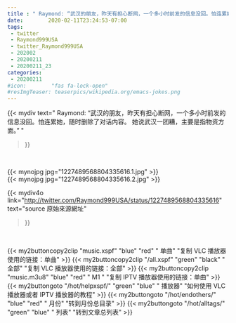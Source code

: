 ```yaml
---
title : " Raymond: “武汉的朋友，昨天有担心断网，一个多小时前发的信息没回。怕连累她，随时删除了对话内容。&#10;她说武汉一团糟，主要是指物资方面。”  "
date:        2020-02-11T23:24:53-07:00
tags:
 - twitter
 - Raymond999USA
 - twitter_Raymond999USA
 - 202002
 - 20200211
 - 20200211_23
categories:
 - 20200211
#icon:        "fas fa-lock-open"
#resImgTeaser: teaserpics/wikipedia.org/emacs-jokes.png
---
```


{{< mydiv text=" Raymond: “武汉的朋友，昨天有担心断网，一个多小时前发的信息没回。怕连累她，随时删除了对话内容。&#10;她说武汉一团糟，主要是指物资方面。”  "
>}}
<br>


 {{< mynojpg jpg="1227489568804335616.1.jpg" >}}<br>  {{< mynojpg jpg="1227489568804335616.2.jpg" >}}<br> 



{{< mydiv4o link="http://twitter.com/Raymond999USA/status/1227489568804335616"
text="source 原始來源網址"
>}}


<br>



{{< my2buttoncopy2clip "music.xspf"        "blue"   "red"    " 单曲"  "复制 VLC 播放器使用的链接：单曲" >}} {{< my2buttoncopy2clip "/all.xspf"         "green"  "black"  " 全部"  "复制 VLC 播放器使用的链接：全部" >}} {{< my2buttoncopy2clip "music.m3u8"        "blue"   "red"    " M1 "    "复制 IPTV 播放器使用的链接：单曲" >}} {{< my2buttongoto      "/hot/helpxspf/"    "green"  "blue"   " 播放器" "如何使用 VLC 播放器或者 IPTV 播放器的教程" >}} {{< my2buttongoto      "/hot/endothers/"   "blue"   "red"    " 月份"   "转到月份总目录" >}} {{< my2buttongoto      "/hot/alltags/"     "green"  "blue"   " 列表"   "转到文章总列表" >}} 
